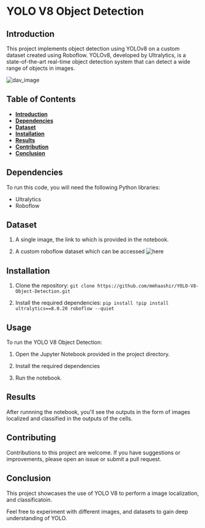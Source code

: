 # YOLO V8 Object Detection

## Introduction <a name="intro"></a>

This project implements object detection using YOLOv8 on a custom dataset created using Roboflow. YOLOv8, developed by Ultralytics, is a state-of-the-art real-time object detection system that can detect a wide range of objects in images.

![dav_image](https://miro.medium.com/v2/resize:fit:1029/1*u3sO9oyVorA5FCaUZI7W-w.png)

## Table of Contents

- [**Introduction**](#intro)
- [**Dependencies**](#dep)
- [**Dataset**](#data)
- [**Installation**](#install)
- [**Results**](#results)
- [**Contribution**](#contr)
- [**Conclusion**](#conc)

## Dependencies <a name="dep"></a>

To run this code, you will need the following Python libraries:

  - Ultralytics
  - Roboflow

## Dataset <a name="data"></a>

  1. A single image, the link to which is provided in the notebook.
     
  2. A custom roboflow dataset which can be accessed ![here](https://universe.roboflow.com/roboflow-jvuqo/football-players-detection-3zvbc)

## Installation <a name="install"></a>

1. Clone the repository:
   `git clone https://github.com/mmhaashir/YOLO-V8-Object-Detection.git`
   
2. Install the required dependencies:
   `pip install !pip install ultralytics==8.0.20 roboflow --quiet`

## Usage <a name="usage"></a>

To run the YOLO V8 Object Detection:

  1. Open the Jupyter Notebook provided in the project directory.
     
  2. Install the required dependencies

  3. Run the notebook.

## Results <a name="results"></a>

After runnning the notebook, you'll see the outputs in the form of images localized and classified in the outputs of the cells.

## Contributing <a  name="contr"></a>

Contributions to this project are welcome. If you have suggestions or improvements, please open an issue or submit a pull request.

## Conclusion <a name="conc"></a>

This project showcases the use of YOLO V8 to perform a image localization, and classificatoin.

Feel free to experiment with different images, and datasets to gain deep understanding of YOLO.

